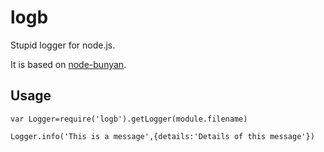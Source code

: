 # logb

Stupid logger for node.js.

It is based on [node-bunyan](https://github.com/trentm/node-bunyan).

## Usage

```
var Logger=require('logb').getLogger(module.filename)

Logger.info('This is a message',{details:'Details of this message'})
```
